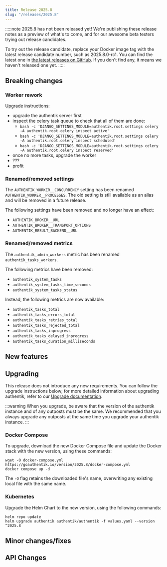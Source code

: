 ```yaml
---
title: Release 2025.8
slug: "/releases/2025.8"
---
```


:::::note
2025.8 has not been released yet! We're publishing these release notes as a preview of what's to come, and for our awesome beta testers trying out release candidates.

To try out the release candidate, replace your Docker image tag with the latest release candidate number, such as 2025.8.0-rc1. You can find the latest one in [the latest releases on GitHub](https://github.com/goauthentik/authentik/releases). If you don't find any, it means we haven't released one yet.
:::::

## Breaking changes

### Worker rework

Upgrade instructions:

- upgrade the authentik server first
- inspect the celery task queue to check that all of them are done:
    - `bash -c 'DJANGO_SETTINGS_MODULE=authentik.root.settings celery -A authentik.root.celery inspect active'`
    - `bash -c 'DJANGO_SETTINGS_MODULE=authentik.root.settings celery -A authentik.root.celery inspect scheduled'`
    - `bash -c 'DJANGO_SETTINGS_MODULE=authentik.root.settings celery -A authentik.root.celery inspect reserved'`
- once no more tasks, upgrade the worker
- ???
- profit

### Renamed/removed settings

The `AUTHENTIK_WORKER__CONCURRENCY` setting has been renamed `AUTHENTIK_WORKER__PROCESSES`. The old setting is still available as an alias and will be removed in a future release.

The following settings have been removed and no longer have an effect:

- `AUTHENTIK_BROKER__URL`
- `AUTHENTIK_BROKER__TRANSPORT_OPTIONS`
- `AUTHENTIK_RESULT_BACKEND__URL`

### Renamed/removed metrics

The `authentik_admin_workers` metric has been renamed `authentik_tasks_workers`.

The following metrics have been removed:

- `authentik_system_tasks`
- `authentik_system_tasks_time_seconds`
- `authentik_system_tasks_status`

Instead, the following metrics are now available:

- `authentik_tasks_total`
- `authentik_tasks_errors_total`
- `authentik_tasks_retries_total`
- `authentik_tasks_rejected_total`
- `authentik_tasks_inprogress`
- `authentik_tasks_delayed_inprogress`
- `authentik_tasks_duration_milliseconds`

## New features

## Upgrading

This release does not introduce any new requirements. You can follow the upgrade instructions below; for more detailed information about upgrading authentik, refer to our [Upgrade documentation](../../install-config/upgrade.mdx).

:::warning
When you upgrade, be aware that the version of the authentik instance and of any outposts must be the same. We recommended that you always upgrade any outposts at the same time you upgrade your authentik instance.
:::

### Docker Compose

To upgrade, download the new Docker Compose file and update the Docker stack with the new version, using these commands:

```shell
wget -O docker-compose.yml https://goauthentik.io/version/2025.8/docker-compose.yml
docker compose up -d
```

The `-O` flag retains the downloaded file's name, overwriting any existing local file with the same name.

### Kubernetes

Upgrade the Helm Chart to the new version, using the following commands:

```shell
helm repo update
helm upgrade authentik authentik/authentik -f values.yaml --version ^2025.8
```

## Minor changes/fixes

<!-- _Insert the output of `make gen-changelog` here_ -->

## API Changes

<!-- _Insert output of `make gen-diff` here_ -->
